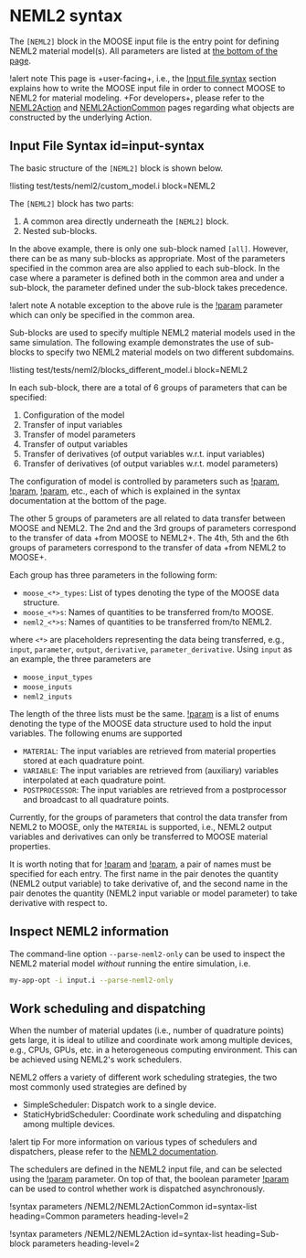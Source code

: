 # NEML2 syntax

The `[NEML2]` block in the MOOSE input file is the entry point for defining NEML2 material model(s). All parameters are listed at [the bottom of the page](syntax/NEML2/index.md#syntax-list).

!alert note
This page is +user-facing+, i.e., the [Input file syntax](syntax/NEML2/index.md#input-syntax) section explains how to write the MOOSE input file in order to connect MOOSE to NEML2 for material modeling. +For developers+, please refer to the [NEML2Action](NEML2Action.md) and [NEML2ActionCommon](NEML2ActionCommon.md) pages regarding what objects are constructed by the underlying Action.

## Input File Syntax id=input-syntax

The basic structure of the `[NEML2]` block is shown below.

!listing test/tests/neml2/custom_model.i block=NEML2

The `[NEML2]` block has two parts:

1. A common area directly underneath the `[NEML2]` block.
2. Nested sub-blocks.

In the above example, there is only one sub-block named `[all]`. However, there can be as many sub-blocks as appropriate. Most of the parameters specified in the common area are also applied to each sub-block. In the case where a parameter is defined both in the common area and under a sub-block, the parameter defined under the sub-block takes precedence.

!alert note
A notable exception to the above rule is the [!param](/NEML2/input) parameter which can only be specified in the common area.

Sub-blocks are used to specify multiple NEML2 material models used in the same simulation. The following example demonstrates the use of sub-blocks to specify two NEML2 material models on two different subdomains.

!listing test/tests/neml2/blocks_different_model.i block=NEML2

In each sub-block, there are a total of 6 groups of parameters that can be specified:

1. Configuration of the model
2. Transfer of input variables
3. Transfer of model parameters
4. Transfer of output variables
5. Transfer of derivatives (of output variables w.r.t. input variables)
6. Transfer of derivatives (of output variables w.r.t. model parameters)

The configuration of model is controlled by parameters such as [!param](/NEML2/model), [!param](/NEML2/verbose), [!param](/NEML2/device), etc., each of which is explained in the syntax documentation at the bottom of the page.

The other 5 groups of parameters are all related to data transfer between MOOSE and NEML2. The 2nd and the 3rd groups of parameters correspond to the transfer of data +from MOOSE to NEML2+. The 4th, 5th and the 6th groups of parameters correspond to the transfer of data +from NEML2 to MOOSE+.

Each group has three parameters in the following form:

- `moose_<*>_types`: List of types denoting the type of the MOOSE data structure.
- `moose_<*>s`: Names of quantities to be transferred from/to MOOSE.
- `neml2_<*>s`: Names of quantities to be transferred from/to NEML2.

where `<*>` are placeholders representing the data being transferred, e.g., `input`, `parameter`, `output`, `derivative`, `parameter_derivative`. Using `input` as an example, the three parameters are

- `moose_input_types`
- `moose_inputs`
- `neml2_inputs`

The length of the three lists must be the same. [!param](/NEML2/moose_input_types) is a list of enums denoting the type of the MOOSE data structure used to hold the input variables. The following enums are supported

- `MATERIAL`: The input variables are retrieved from material properties stored at each quadrature point.
- `VARIABLE`: The input variables are retrieved from (auxiliary) variables interpolated at each quadrature point.
- `POSTPROCESSOR`: The input variables are retrieved from a postprocessor and broadcast to all quadrature points.

Currently, for the groups of parameters that control the data transfer from NEML2 to MOOSE, only the `MATERIAL` is supported, i.e., NEML2 output variables and derivatives can only be transferred to MOOSE material properties.

It is worth noting that for [!param](/NEML2/neml2_derivatives) and [!param](/NEML2/neml2_parameter_derivatives), a pair of names must be specified for each entry. The first name in the pair denotes the quantity (NEML2 output variable) to take derivative of, and the second name in the pair denotes the quantity (NEML2 input variable or model parameter) to take derivative with respect to.

## Inspect NEML2 information

The command-line option `--parse-neml2-only` can be used to inspect the NEML2 material model *without* running the entire simulation, i.e.

```bash
my-app-opt -i input.i --parse-neml2-only
```

## Work scheduling and dispatching

When the number of material updates (i.e., number of quadrature points) gets large, it is ideal to utilize and coordinate work among multiple devices, e.g., CPUs, GPUs, etc. in a heterogeneous computing environment. This can be achieved using NEML2's work schedulers.

NEML2 offers a variety of different work scheduling strategies, the two most commonly used strategies are defined by
- SimpleScheduler: Dispatch work to a single device.
- StaticHybridScheduler: Coordinate work scheduling and dispatching among multiple devices.

!alert tip
For more information on various types of schedulers and dispatchers, please refer to the [NEML2 documentation](https://applied-material-modeling.github.io/neml2/system-schedulers.html).

The schedulers are defined in the NEML2 input file, and can be selected using the [!param](/NEML2/scheduler) parameter. On top of that, the boolean parameter [!param](/NEML2/async_dispatch) can be used to control whether work is dispatched asynchronously.

!syntax parameters /NEML2/NEML2ActionCommon id=syntax-list
                                            heading=Common parameters
                                            heading-level=2

!syntax parameters /NEML2/NEML2Action id=syntax-list
                                            heading=Sub-block parameters
                                            heading-level=2
